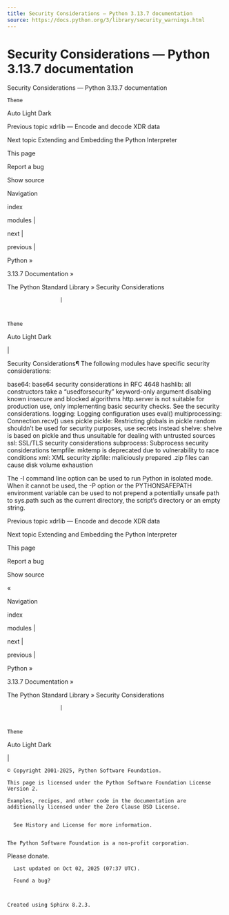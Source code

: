 ```yaml
---
title: Security Considerations — Python 3.13.7 documentation
source: https://docs.python.org/3/library/security_warnings.html
---
```


# Security Considerations — Python 3.13.7 documentation


















Security Considerations — Python 3.13.7 documentation




















































    Theme
    
Auto
Light
Dark



Previous topic
xdrlib — Encode and decode XDR data


Next topic
Extending and Embedding the Python Interpreter


This page

Report a bug

Show source
        







Navigation


index

modules |

next |

previous |

Python »







3.13.7 Documentation »
    
The Python Standard Library »
Security Considerations







                     |
                


    Theme
    
Auto
Light
Dark

 |







Security Considerations¶
The following modules have specific security considerations:

base64: base64 security considerations in
RFC 4648
hashlib: all constructors take a “usedforsecurity” keyword-only
argument disabling known insecure and blocked algorithms
http.server is not suitable for production use, only implementing
basic security checks. See the security considerations.
logging: Logging configuration uses eval()
multiprocessing: Connection.recv() uses pickle
pickle: Restricting globals in pickle
random shouldn’t be used for security purposes, use secrets
instead
shelve: shelve is based on pickle and thus unsuitable for
dealing with untrusted sources
ssl: SSL/TLS security considerations
subprocess: Subprocess security considerations
tempfile: mktemp is deprecated due to vulnerability to race
conditions
xml: XML security
zipfile: maliciously prepared .zip files can cause disk volume
exhaustion

The -I command line option can be used to run Python in isolated
mode. When it cannot be used, the -P option or the
PYTHONSAFEPATH environment variable can be used to not prepend a
potentially unsafe path to sys.path such as the current directory, the
script’s directory or an empty string.








Previous topic
xdrlib — Encode and decode XDR data


Next topic
Extending and Embedding the Python Interpreter


This page

Report a bug

Show source
        





«





Navigation


index

modules |

next |

previous |

Python »







3.13.7 Documentation »
    
The Python Standard Library »
Security Considerations







                     |
                


    Theme
    
Auto
Light
Dark

 |



    © Copyright 2001-2025, Python Software Foundation.
    
    This page is licensed under the Python Software Foundation License Version 2.
    
    Examples, recipes, and other code in the documentation are additionally licensed under the Zero Clause BSD License.
    
    
      See History and License for more information.


    The Python Software Foundation is a non-profit corporation.
Please donate.


      Last updated on Oct 02, 2025 (07:37 UTC).
    
      Found a bug?
    
    

    Created using Sphinx 8.2.3.
    



